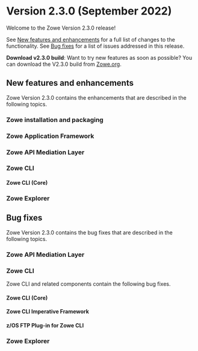 # Version 2.3.0 (September 2022)

Welcome to the Zowe Version 2.3.0 release!

See [New features and enhancements](#new-features-and-enhancements) for a full list of changes to the functionality. See [Bug fixes](#bug-fixes) for a list of issues addressed in this release.

**Download v2.3.0 build**: Want to try new features as soon as possible? You can download the V2.3.0 build from [Zowe.org](https://www.zowe.org/download.html).

## New features and enhancements

Zowe Version 2.3.0 contains the enhancements that are described in the following topics.

### Zowe installation and packaging


### Zowe Application Framework


### Zowe API Mediation Layer


### Zowe CLI

#### Zowe CLI (Core)

### Zowe Explorer


## Bug fixes

Zowe Version 2.3.0 contains the bug fixes that are described in the following topics.

### Zowe API Mediation Layer


### Zowe CLI

Zowe CLI and related components contain the following bug fixes.

#### Zowe CLI (Core)

#### Zowe CLI Imperative Framework


#### z/OS FTP Plug-in for Zowe CLI

### Zowe Explorer
